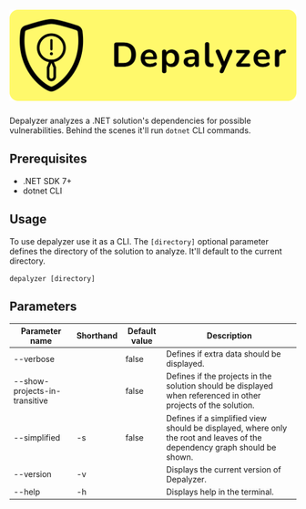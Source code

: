 <h1 align="center">
    <img alt="Depalyzer logo" src="header.svg">
</h1>

Depalyzer analyzes a .NET solution's dependencies for possible vulnerabilities. Behind the scenes it'll run `dotnet` CLI commands.

## Prerequisites
* .NET SDK 7+
* dotnet CLI

## Usage
To use depalyzer use it as a CLI.
The `[directory]` optional parameter defines the directory of the solution to analyze. It'll default to the current directory.

```
depalyzer [directory]
```

## Parameters
| Parameter name                | Shorthand | Default value | Description                                                                                                               |
|-------------------------------|-----------|---------------|---------------------------------------------------------------------------------------------------------------------------|
| --verbose                     |           | false         | Defines if extra data should be displayed.                                                                                |
| --show-projects-in-transitive |           | false         | Defines if the projects in the solution should be displayed when referenced in other projects of the solution.            |
| --simplified                  | -s        | false         | Defines if a simplified view should be displayed, where only the root and leaves of the dependency graph should be shown. |
| --version                     | -v        |               | Displays the current version of Depalyzer.                                                                                |
| --help                        | -h        |               | Displays help in the terminal.                                                                                            |
